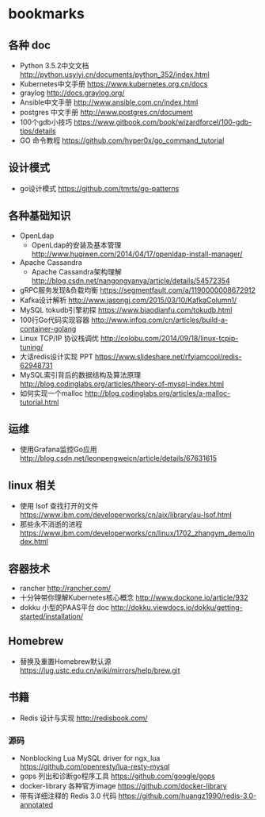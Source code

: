 # bookmarks


## 各种 doc
- Python 3.5.2中文文档 http://python.usyiyi.cn/documents/python_352/index.html
- Kubernetes中文手册 https://www.kubernetes.org.cn/docs
- graylog http://docs.graylog.org/
- Ansible中文手册 http://www.ansible.com.cn/index.html
- postgres 中文手册 http://www.postgres.cn/document
- 100个gdb小技巧 https://www.gitbook.com/book/wizardforcel/100-gdb-tips/details
- GO 命令教程 https://github.com/hyper0x/go_command_tutorial

## 设计模式
- go设计模式 https://github.com/tmrts/go-patterns

## 各种基础知识
- OpenLdap
  - OpenLdap的安装及基本管理 http://www.huqiwen.com/2014/04/17/openldap-install-manager/
- Apache Cassandra
  - Apache Cassandra架构理解 http://blog.csdn.net/nangongyanya/article/details/54572354
- gRPC服务发现&负载均衡 https://segmentfault.com/a/1190000008672912
- Kafka设计解析 http://www.jasongj.com/2015/03/10/KafkaColumn1/
- MySQL tokudb引擎初探 https://www.biaodianfu.com/tokudb.html
- 100行Go代码实现容器 http://www.infoq.com/cn/articles/build-a-container-golang
- Linux TCP/IP 协议栈调优 http://colobu.com/2014/09/18/linux-tcpip-tuning/
- 大话redis设计实现 PPT https://www.slideshare.net/rfyiamcool/redis-62948731
- MySQL索引背后的数据结构及算法原理 http://blog.codinglabs.org/articles/theory-of-mysql-index.html 
- 如何实现一个malloc http://blog.codinglabs.org/articles/a-malloc-tutorial.html

## 运维
- 使用Grafana监控Go应用 http://blog.csdn.net/leonpengweicn/article/details/67631615

## linux 相关
- 使用 lsof 查找打开的文件 https://www.ibm.com/developerworks/cn/aix/library/au-lsof.html 
- 那些永不消逝的进程 https://www.ibm.com/developerworks/cn/linux/1702_zhangym_demo/index.html
  
## 容器技术
 - rancher http://rancher.com/
 - 十分钟带你理解Kubernetes核心概念 http://www.dockone.io/article/932
 - dokku 小型的PAAS平台 doc http://dokku.viewdocs.io/dokku/getting-started/installation/
 
## Homebrew
- 替换及重置Homebrew默认源 https://lug.ustc.edu.cn/wiki/mirrors/help/brew.git

## 书籍
- Redis 设计与实现 http://redisbook.com/

### 源码
- Nonblocking Lua MySQL driver for ngx_lua https://github.com/openresty/lua-resty-mysql
- gops 列出和诊断go程序工具 https://github.com/google/gops
- docker-library 各种官方image https://github.com/docker-library
- 带有详细注释的 Redis 3.0 代码 https://github.com/huangz1990/redis-3.0-annotated 
